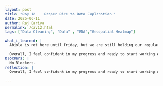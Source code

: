 ```yaml
---
layout: post
title: "Day 12 -  Deeper Dive to Data Exploration "
date: 2025-06-11
author: Raj Bariya
permalink: /day12.html
tags: ["Data Cleaning", "Data" , "EDA","Geospatial Heatmap"]

what_i_learned: |
  Abiola is not here until Friday, but we are still holding our regular Zoom meetings. She assigned us tasks focused on data cleaning, EDA, and building machine learning models. I’ve completed all the video tutorials she provided.While working through the EDA videos, I gave special attention to how different visualizations and statistical results can reveal underlying patterns, trends, and anomalies in data. I experimented with techniques like correlation heatmaps, scatter plots, boxplots, and distribution charts using Seaborn and Matplotlib. I also practiced handling missing values, outlier detection, and feature scaling.I also tried working on different data visualization like geospatial heatmap and sankey chart. 

  Overall, I feel confident in my progress and ready to start working with real datasets for our machine learning projects. I’m also focusing today on refining my model development skills and making my ML pipelines more efficient and adaptable.
blockers: |
  No Blockers.
reflection: |
  Overall, I feel confident in my progress and ready to start working with real datasets for our machine learning projects. I’m also focusing today on how I can use geospatial heatmap to show which airports has the most delay in the US map. I also tried using sankey chart and need to work on it. I feel these data visualizations will help us present our project better to public. Looking forward to make our project better and help my team grow better and myself.
  
---
```

